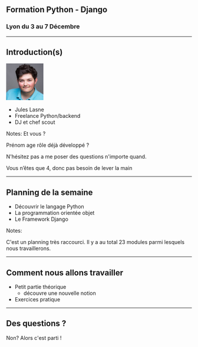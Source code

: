 ## Formation Python - Django

### Lyon du 3 au 7 Décembre

---

## Introduction(s)


<img src="jlasne.jpg" width="20%" height="20%" alt="Jules Lasne">

- Jules Lasne
- Freelance Python/backend
- DJ et chef scout

Notes:
Et vous ?

Prénom age rôle déjà développé ?

N'hésitez pas a me poser des questions n'importe quand.


Vous n’êtes que 4, donc pas besoin de lever la main

---

## Planning de la semaine

- Découvrir le langage Python
- La programmation orientée objet
- Le Framework Django

Notes:

C'est un planning très raccourci. Il y a au total 23 modules parmi lesquels nous travaillerons.

---

## Comment nous allons travailler

- Petit partie théorique
  - découvre une nouvelle notion
- Exercices pratique

---

## Des questions ?

Non? Alors c'est parti !
